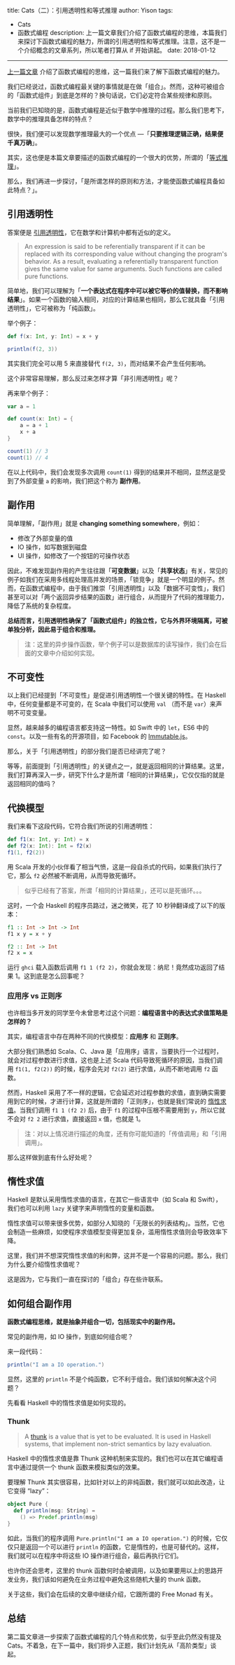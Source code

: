 title: Cats（二）：引用透明性和等式推理
author: Yison
tags: 
- Cats
- 函数式编程
description: 上一篇文章我们介绍了函数式编程的思维，本篇我们来探讨下函数式编程的魅力，所谓的引用透明性和等式推理。注意，这不是一个介绍概念的文章系列，所以笔者打算从 if 开始讲起。
date: 2018-01-12
---

[上一篇文章](https://scala.cool/2017/11/cats-1/) 介绍了函数式编程的思维，这一篇我们来了解下函数式编程的魅力。

我们已经说过，函数式编程最关键的事情就是在做「组合」。然而，这种可被组合的「函数式组件」到底是怎样的？换句话说，它们必定符合某些规律和原则。

当前我们已知晓的是，函数式编程是近似于数学中推理的过程。那么我们思考下，数学中的推理具备怎样的特点？

很快，我们便可以发现数学推理最大的一个优点 —「**只要推理逻辑正确，结果便千真万确**」。

其实，这也便是本篇文章要描述的函数式编程的一个很大的优势，所谓的「[等式推理](https://wiki.haskell.org/Equational_reasoning_examples)」。

那么，我们再进一步探讨，「是所谓怎样的原则和方法，才能使函数式编程具备如此特点？」。

## 引用透明性

答案便是 [引用透明性](https://en.wikipedia.org/wiki/Referential_transparency)，它在数学和计算机中都有近似的定义。

> An expression is said to be referentially transparent if it can be replaced with its corresponding value without changing the program's behavior. As a result, evaluating a referentially transparent function gives the same value for same arguments. Such functions are called pure functions.

简单地，我们可以理解为「**一个表达式在程序中可以被它等价的值替换，而不影响结果**」。如果一个函数的输入相同，对应的计算结果也相同，那么它就具备「引用透明性」，它可被称为「纯函数」。

举个例子：

```scala
def f(x: Int, y: Int) = x + y

println(f(2, 3))
```

其实我们完全可以用 5 来直接替代 `f(2, 3)`，而对结果不会产生任何影响。

这个非常容易理解，那么反过来怎样才算「非引用透明性」呢？

再来举个例子：

```scala
var a = 1

def count(x: Int) = {
	a = a + 1
	x + a
}

count(1) // 3
count(1) // 4
```

在以上代码中，我们会发现多次调用 `count(1)` 得到的结果并不相同，显然这是受到了外部变量 `a` 的影响，我们把这个称为 **副作用**。

## 副作用

简单理解，「副作用」就是 **changing something somewhere**，例如：

- 修改了外部变量的值
- IO 操作，如写数据到磁盘
- UI 操作，如修改了一个按钮的可操作状态

因此，不难发现副作用的产生往往跟「**可变数据**」以及「**共享状态**」有关，常见的例子如我们在采用多线程处理高并发的场景，「锁竞争」就是一个明显的例子。然而，在函数式编程中，由于我们推崇「引用透明性」以及「数据不可变性」，我们甚至可以对「两个返回异步结果的函数」进行组合，从而提升了代码的推理能力，降低了系统的复杂程度。

**总结而言，引用透明性确保了「函数式组件」的独立性，它与外界环境隔离，可被单独分析，因此易于组合和推理。**

> 注：这里的异步操作函数，举个例子可以是数据库的读写操作，我们会在后面的文章中介绍如何实现。

## 不可变性

以上我们已经提到「不可变性」是促进引用透明性一个很关键的特性。在 Haskell 中，任何变量都是不可变的，在 Scala 中我们可以使用 `val` （而不是 `var`）来声明不可变变量。

显然，越来越多的编程语言都支持这一特性。如 Swift 中的 `let`，ES6 中的 `const`。以及一些有名的开源项目，如 Facebook 的 [Immutable.js](https://github.com/facebook/immutable-js/)。

那么，关于「引用透明性」的部分我们是否已经讲完了呢？

等等，前面提到「引用透明性」的关键点之一，就是返回相同的计算结果。这里，我们打算再深入一步，研究下什么才是所谓「相同的计算结果」，它仅仅指的就是返回相同的值吗？

## 代换模型

我们来看下这段代码，它符合我们所说的引用透明性：

```scala
def f1(x: Int, y: Int) = x
def f2(x: Int): Int = f2(x)
f1(1, f2(2))
```

用 Scala 开发的小伙伴看了相当气愤，这是一段自杀式的代码，如果我们执行了它，那么 `f2` 必然被不断调用，从而导致死循环。

> 似乎已经有了答案，所谓「相同的计算结果」，还可以是死循环。。。

这时，一个会 Haskell 的程序员路过，迷之微笑，花了 10 秒钟翻译成了以下的版本：

```haskell
f1 :: Int -> Int -> Int
f1 x y = x + y

f2 :: Int -> Int
f2 x = x
```

运行 `ghci` 载入函数后调用 `f1 1 (f2 2)`，你就会发现：纳尼！竟然成功返回了结果 1。这到底是怎么回事呢？

### 应用序 vs 正则序

也许相当多开发的同学至今未曾思考过这个问题：**编程语言中的表达式求值策略是怎样的？**

其实，编程语言中存在两种不同的代换模型：**应用序** 和 **正则序**。

大部分我们熟悉如 Scala、C、Java 是「应用序」语言，当要执行一个过程时，就会对过程参数进行求值，这也是上述 Scala 代码导致死循环的原因，当我们调用 `f1(1, f2(2))` 的时候，程序会先对 `f2(2)` 进行求值，从而不断地调用 `f2` 函数。

然而，Haskell 采用了不一样的逻辑，它会延迟对过程参数的求值，直到确实需要用到它的时候，才进行计算，这就是所谓的「正则序」，也就是我们常说的 [惰性求值](https://en.wikipedia.org/wiki/Lazy_evaluation)。当我们调用 `f1 1 (f2 2)` 后，由于 `f1` 的过程中压根不需要用到 `y`，所以它就不会对 `f2 2` 进行求值，直接返回 `x` 值，也就是 1。

> 注：对以上情况进行描述的角度，还有你可能知道的「传值调用」和「引用调用」。

那么这样做到底有什么好处呢？

## 惰性求值

Haskell 是默认采用惰性求值的语言，在其它一些语言中（如 Scala 和 Swift），我们也可以利用 `lazy` 关键字来声明惰性的变量和函数。

惰性求值可以带来很多优势，如部分人知晓的「无限长的列表结构」。当然，它也会制造一些麻烦，如使程序求值模型变得更加复杂，滥用惰性求值则会导致效率下降。

这里，我们并不想深究惰性求值的利和弊，这并不是一个容易的问题。那么，我们为什么要介绍惰性求值呢？

这是因为，它与我们一直在探讨的「组合」存在些许联系。

## 如何组合副作用

**函数式编程思维，就是抽象并组合一切，包括现实中的副作用。**

常见的副作用，如 IO 操作，到底如何组合呢？

来一段代码：

```scala
println("I am a IO operation.")
```

显然，这里的 `println` 不是个纯函数，它不利于组合。我们该如何解决这个问题？

先看看 Haskell 中的惰性求值是如何实现的。

### Thunk

> A [thunk](https://wiki.haskell.org/Thunk) is a value that is yet to be evaluated. It is used in Haskell systems, that implement non-strict semantics by lazy evaluation.

Haskell 中的惰性求值是靠 Thunk 这种机制来实现的。我们也可以在其它编程语言中通过提供一个 thunk 函数来模拟类似的效果。

要理解 Thunk 其实很容易，比如针对以上的非纯函数，我们就可以如此改造，让它变得 “lazy”：

```scala
object Pure {
  def println(msg: String) =
    () => Predef.println(msg)
}
```

如此，当我们的程序调用 `Pure.println("I am a IO operation.")` 的时候，它仅仅只是返回一个可以进行 `println` 的函数，它是惰性的，也是可替代的。这样，我们就可以在程序中将这些 IO 操作进行组合，最后再执行它们。

也许你还会思考，这里的 thunk 函数何时会被调用，以及如果要用以上的思路开发业务，我们该如何避免在业务过程中避免这些随机大量的 thunk 函数。

关于这些，我们会在后续的文章中继续介绍，它跟所谓的 Free Monad 有关。

## 总结

第二篇文章进一步探索了函数式编程的几个特点和优势，似乎至此仍然没有提及 Cats。不着急，在下一篇中，我们将步入正题，我们计划先从「高阶类型」谈起。